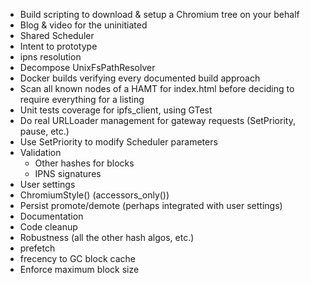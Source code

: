* Build scripting to download & setup a Chromium tree on your behalf
* Blog & video for the uninitiated
* Shared Scheduler
* Intent to prototype
* ipns resolution
* Decompose UnixFsPathResolver
* Docker builds verifying every documented build approach
* Scan all known nodes of a HAMT for index.html before deciding to require everything for a listing
* Unit tests coverage for ipfs_client, using GTest
* Do real URLLoader management for gateway requests (SetPriority, pause, etc.)
* Use SetPriority to modify Scheduler parameters
* Validation
    - Other hashes for blocks
    - IPNS signatures
* User settings
* ChromiumStyle() (accessors_only())
* Persist promote/demote (perhaps integrated with user settings)
* Documentation
* Code cleanup
* Robustness (all the other hash algos, etc.)
* prefetch
* frecency to GC block cache
* Enforce maximum block size
